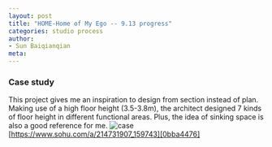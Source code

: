```yaml
---
layout: post
title: "HOME-Home of My Ego -- 9.13 progress"
categories: studio process
author:
- Sun Baiqianqian
meta:
---
```




### Case study
This project gives me an inspiration to design from section instead of plan. Making use of a high floor height (3.5-3.8m), the architect designed 7 kinds of floor height in different functional areas. Plus, the idea of sinking space is also a good reference for me.
![case](assets/下沉式.jpg)
[https://www.sohu.com/a/214731907_159743][0bba4476]

  [0bba4476]: https://www.sohu.com/a/214731907_159743 "https://www.sohu.com/a/214731907_159743"
